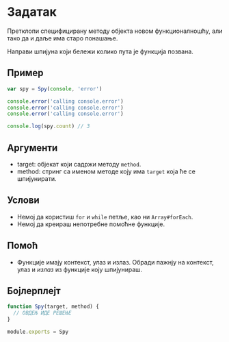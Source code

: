 # Задатак

Претклопи специфицирану методу објекта новом функционалношћу, али тако да и даље има старо понашање.

Направи шпијуна који бележи колико пута је функција позвана.

## Пример

```js
var spy = Spy(console, 'error')

console.error('calling console.error')
console.error('calling console.error')
console.error('calling console.error')

console.log(spy.count) // 3
```

## Аргументи

* target: објекат који садржи методу `method`.
* method: стринг са именом методе коју има `target` која ће се шпијунирати.

## Услови

* Немој да користиш `for` и `while` петље, као ни `Array#forEach`.
* Немој да креираш непотребне помоћне функције.

## Помоћ

* Функције имају контекст, улаз и излаз. Обради пажнју на контекст, улаз и *излаз* из функције коју шпијунираш.

## Бојлерплејт

```js
function Spy(target, method) {
  // ОВДЕЊ ИДЕ РЕШЕЊЕ
}

module.exports = Spy
```
